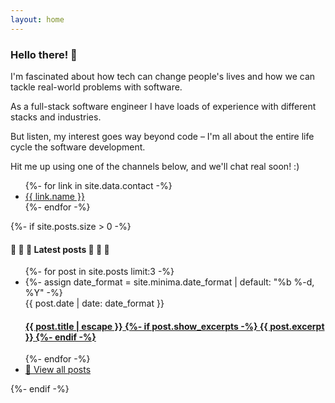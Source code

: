 ```yaml
---
layout: home
---
```


<div class="home-container" id="home">
    <div class="card text-center source-pro">
        <h3>Hello there! 👋 </h3>
        <div class="px-2">
            <p>I'm fascinated about how tech can change people's lives and how we can tackle real-world problems with software.</p>
            <p>As a full-stack software engineer I have loads of experience with different stacks and industries.</p>
            <p>But listen, my interest goes way beyond code – I'm all about the entire life cycle the software development.</p>
            <p>Hit me up using one of the channels below, and we'll chat real soon! :)</p>
        </div>            
        <ul class="icons icons-card">
            {%- for link in site.data.contact -%}
                <li><a href="{{ link.url }}" target="_blank" class="icon {{ link.iconClass}}"><span class="label">{{ link.name }}</span></a></li>
            {%- endfor -%}
        </ul>
    </div>
    {%- if site.posts.size > 0 -%}
    <div class="card latest-posts">
        <h4 class="text-center">📣 📣 📣 Latest posts 📣 📣 📣 </h4>
        <ul class="no-bullets items-separator">
            {%- for post in site.posts limit:3 -%}
            <li>
                {%- assign date_format = site.minima.date_format | default: "%b %-d, %Y" -%}
                <div class="italic color-light-gray text-size-7">
                    <span>{{ post.date | date: date_format }}</span>
                </div>
                <h4>
                    <a href="{{ post.url | relative_url }}">
                        <span class="block">{{ post.title | escape }}</span>
                        {%- if post.show_excerpts -%}
                        <span class="excerpt italic color-light-gray text-size-9 line-height-1">
                            {{ post.excerpt }}
                        </span>
                        {%- endif -%}
                    </a>
                </h4>
            </li>
            {%- endfor -%}
            <li class="text-right pr-2 text-size-9">
                <a href="{{ "/blog" | absolute_url }}">
                    <span class="block">👀 View all posts</span>
                </a>
            </li>
        </ul>
    </div>
    {%- endif -%}
</div>
